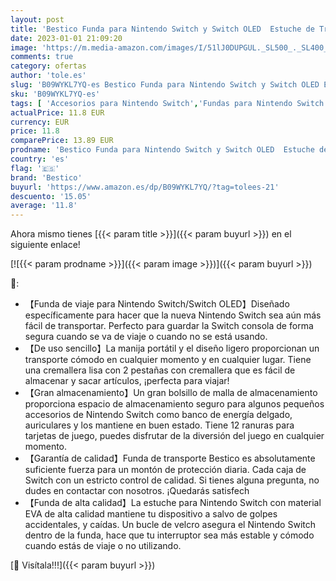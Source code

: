 ```yaml
---
layout: post
title: 'Bestico Funda para Nintendo Switch y Switch OLED  Estuche de Transporte para Nintendo Switch OLED con 12 Ranuras para Tarjetas de Juego  Funda de Viaje para Nintendo Switch Console & Accesorios'
date: 2023-01-01 21:09:20
image: 'https://m.media-amazon.com/images/I/51lJ0DUPGUL._SL500_._SL400_.jpg'
comments: true
category: ofertas
author: 'tole.es'
slug: 'B09WYKL7YQ-es Bestico Funda para Nintendo Switch y Switch OLED Estuche...'
sku: 'B09WYKL7YQ-es'
tags: [ 'Accesorios para Nintendo Switch','Fundas para Nintendo Switch','Fundas y almacenamiento para Nintendo Switch','Hardware y juegos para Nintendo Switch','Videojuegos','bestico','nintendo','🇪🇸', ]
actualPrice: 11.8 EUR
currency: EUR
price: 11.8
comparePrice: 13.89 EUR
prodname: 'Bestico Funda para Nintendo Switch y Switch OLED  Estuche de Transporte para Nintendo Switch OLED con 12 Ranuras para Tarjetas de Juego  Funda de Viaje para Nintendo Switch Console & Accesorios'
country: 'es'
flag: '🇪🇸'
brand: 'Bestico'
buyurl: 'https://www.amazon.es/dp/B09WYKL7YQ/?tag=tolees-21'
descuento: '15.05'
average: '11.8'
---
```


Ahora mismo tienes [{{< param title >}}]({{< param buyurl >}}) en el siguiente enlace!

[![{{< param prodname >}}]({{< param image >}})]({{< param buyurl >}})

🔎:

- 【Funda de viaje para Nintendo Switch/Switch OLED】Diseñado específicamente para hacer que la nueva Nintendo Switch sea aún más fácil de transportar. Perfecto para guardar la Switch consola de forma segura cuando se va de viaje o cuando no se está usando.
- 【De uso sencillo】La manija portátil y el diseño ligero proporcionan un transporte cómodo en cualquier momento y en cualquier lugar. Tiene una cremallera lisa con 2 pestañas con cremallera que es fácil de almacenar y sacar artículos, ¡perfecta para viajar!
- 【Gran almacenamiento】Un gran bolsillo de malla de almacenamiento proporciona espacio de almacenamiento seguro para algunos pequeños accesorios de Nintendo Switch como banco de energía delgado, auriculares y los mantiene en buen estado. Tiene 12 ranuras para tarjetas de juego, puedes disfrutar de la diversión del juego en cualquier momento.
- 【Garantía de calidad】Funda de transporte Bestico es absolutamente suficiente fuerza para un montón de protección diaria. Cada caja de Switch con un estricto control de calidad. Si tienes alguna pregunta, no dudes en contactar con nosotros. ¡Quedarás satisfech
- 【Funda de alta calidad】La estuche para Nintendo Switch con material EVA de alta calidad mantiene tu dispositivo a salvo de golpes accidentales, y caídas. Un bucle de velcro asegura el Nintendo Switch dentro de la funda, hace que tu interruptor sea más estable y cómodo cuando estás de viaje o no utilizando.

[🛒 Visítala!!!]({{< param buyurl >}})
